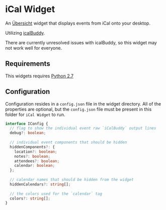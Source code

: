 # iCal Widget

An [Übersicht](http://tracesof.net/uebersicht/) widget that displays events from iCal onto your desktop.

Utilizing [icalBuddy](http://hasseg.org/icalBuddy/).

There are currently unresolved issues with icalBuddy, so this widget may not work well for everyone.

## Requirements

This widgets requires [Python 2.7](https://www.python.org/downloads/)

## Configuration

Configuration resides in a `config.json` file in the widget directory. All of the properties are optional, but the `config.json` file must be present in this folder for `iCal Widget` to run.

```typescript
interface IConfig {
  // flag to show the individual event raw `iCalBuddy` output lines
  debug?: boolean;
  
  // individual event components that should be hidden
  hiddenComponents?: {
    location?: boolean;
    notes?: boolean;
    attendees?: boolean;
    calendar: boolean;
  };
  
  // calendar names that should be hidden from the widget
  hiddenCalendars?: string[];
  
  // the colors used for the `calendar` tag
  colors?: string[];
}
```